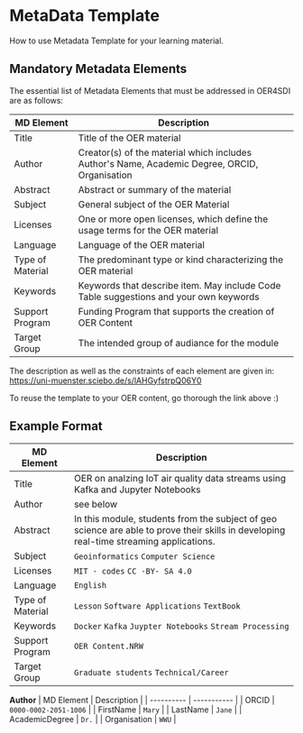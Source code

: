 # MetaData Template 

How to use Metadata Template for your learning material.

## Mandatory Metadata Elements

The essential list of Metadata Elements that must be addressed in OER4SDI are as follows:

| MD Element | Description | 
| ---------- | ----------- |
| Title | Title of the OER material |
| Author | Creator(s) of the material which includes Author's Name, Academic Degree, ORCID, Organisation |
| Abstract | Abstract or summary of the material |
| Subject | General subject of the OER Material |
| Licenses | One or more open licenses, which define the usage terms for the OER material |
| Language | Language of the OER material |
| Type of Material | The predominant type or kind characterizing the OER material |
| Keywords | Keywords that describe item. May include Code Table suggestions and your own keywords |
| Support Program | Funding Program that supports the creation of OER Content |
| Target Group | The intended group of audiance for the module |

The description as well as the constraints of each element are given in: https://uni-muenster.sciebo.de/s/lAHGyfstrpQ06Y0

To reuse the template to your OER content, go thorough the link above :)

## Example Format

| MD Element | Description |
| ---------- | ----------- |
| Title | OER on analzing IoT air quality data streams using Kafka and Jupyter Notebooks |
| Author | see below |
| Abstract | In this module, students from the subject of geo science are able to prove their skills in developing real-time streaming applications.  |
| Subject | `Geoinformatics` `Computer Science` |
| Licenses | `MIT - codes` `CC -BY- SA 4.0`  |
| Language | `English` |
| Type of Material | `Lesson` `Software Applications` `TextBook` |
| Keywords | `Docker` `Kafka` `Juypter Notebooks` `Stream Processing`  |
| Support Program | `OER Content.NRW` |
| Target Group | `Graduate students` `Technical/Career` |


**Author**
| MD Element | Description |
| ---------- | ----------- |
| ORCID | `0000-0002-2051-1006` |
| FirstName | `Mary` |
| LastName | `Jane` |
| AcademicDegree | `Dr.` |
| Organisation | `WWU`  |
